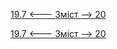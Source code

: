 [19.7 <--- ](19_7.md) [   Зміст   ](README.md) [--> 20](20.md)



[19.7 <--- ](19_7.md) [   Зміст   ](README.md) [--> 20](20.md)
